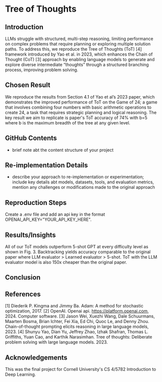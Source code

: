 # Tree of Thoughts

## Introduction
LLMs struggle with structured, multi-step reasoning, limiting performance on complex problems that require planning or exploring multiple solution paths. To address this, we reproduce the Tree of Thoughts (ToT) [4] framework introduced by Yao et al. in 2023, which enhances the Chain of Thought (CoT) [3] approach by enabling language models to generate and explore diverse intermediate “thoughts” through a structured branching process, improving problem solving.

## Chosen Result
We reproduce the results from Section 4.1 of Yao et al’s 2023 paper, which demonstrates the improved performance of ToT on the Game of 24; a game that involves combining four numbers with basic arithmetic operations to create 24, a task that requires strategic planning and logical reasoning. The key result we aim to replicate is paper's ToT accuracy of 74% with b=5 where b is the maximum breadth of the tree at any given level.

## GitHub Contents
- brief note abt the content structure of your project

## Re-implementation Details
- describe your approach to re-implementation or experimentation; include key details abt models, datasets, tools, and evaluation metrics, mention any challenges or modifications made to the original approach

## Reproduction Steps
Create a .env file and add an api key in the format OPENAI_API_KEY="YOUR_API_KEY_HERE".

## Results/Insights
All of our ToT models outperform 5-shot GPT at every difficulty level as shown in Fig. 3. Backtracking yields accuracy comparable to the original paper where LLM evaluator > Learned evaluator > 5-shot. ToT with the LLM evaluator model is also 150x cheaper than the original paper.

## Conclusion

## References
[1] Diederik P. Kingma and Jimmy Ba. Adam: A method for stochastic optimization, 2017.
[2] OpenAI. Openai api. https://platform.openai.com, 2024. Computer software.
[3] Jason Wei, Xuezhi Wang, Dale Schuurmans, Maarten Bosma, Brian Ichter, Fei Xia, Ed Chi, Quoc Le, and
Denny Zhou. Chain-of-thought prompting elicits reasoning in large language models, 2023.
[4] Shunyu Yao, Dian Yu, Jeffrey Zhao, Izhak Shafran, Thomas L. Griffiths, Yuan Cao, and Karthik
Narasimhan. Tree of thoughts: Deliberate problem solving with large language models. 2023.

## Acknowledgements
This was the final project for Cornell University's CS 4/5782 Introduction to Deep Learning.